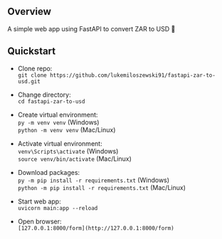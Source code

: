 ## Overview

A simple web app using FastAPI to convert ZAR to USD 💱

## Quickstart

* Clone repo:  
`git clone https://github.com/lukemiloszewski91/fastapi-zar-to-usd.git`

* Change directory:  
`cd fastapi-zar-to-usd`

* Create virtual environment:  
`py -m venv venv` (Windows)   
`python -m venv venv` (Mac/Linux)

* Activate virtual environment:  
`venv\Scripts\activate` (Windows)   
`source venv/bin/activate` (Mac/Linux)

* Download packages:  
`py -m pip install -r requirements.txt` (Windows)   
`python -m pip install -r requirements.txt` (Mac/Linux)

* Start web app:   
`uvicorn main:app --reload`

* Open browser:   
`[127.0.0.1:8000/form](http://127.0.0.1:8000/form)`
